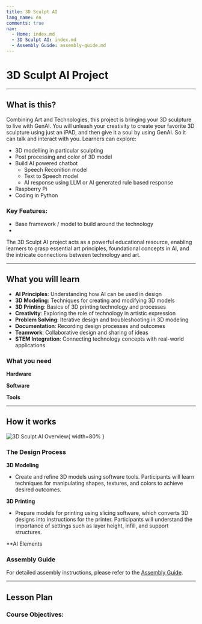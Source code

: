```yaml
---
title: 3D Sculpt AI
lang_name: en 
comments: true
nav:
  - Home: index.md
  - 3D Sculpt AI: index.md
  - Assembly Guide: assembly-guide.md
---
```


# 3D Sculpt AI Project 

---

## What is this?

Combining Art and Technologies, this project is bringing your 3D sculpture to live with GenAI. You will unleash your creativity to create your favorite 3D sculpture using just an iPAD, and then give it a soul by using GenAI. So it can talk and interact with you. Learners can explore:

- 3D modelling in particular sculpting
- Post processing and color of 3D model
- Build AI powered chatbot
    - Speech Reconition model
    - Text to Speech model
    - AI response using LLM or AI generated rule based response
- Raspberry Pi 
- Coding in Python

### Key Features:

- Base framework / model to build around the technology
-  


The 3D Sculpt AI project acts as a powerful educational resource, enabling learners to grasp essential art principles, foundational concepts in AI, and the intricate connections between technology and art.

---

## What you will learn
- **AI Principles**: Understanding how AI can be used in design
- **3D Modeling**: Techniques for creating and modifying 3D models
- **3D Printing**: Basics of 3D printing technology and processes
- **Creativity**: Exploring the role of technology in artistic expression
- **Problem Solving**: Iterative design and troubleshooting in 3D modeling
- **Documentation**: Recording design processes and outcomes
- **Teamwork**: Collaborative design and sharing of ideas
- **STEM Integration**: Connecting technology concepts with real-world applications

### What you need

**Hardware**



**Software**



**Tools**

---

## How it works
![3D Sculpt AI Overview](images/3d-sculpt-ai-overview.jpg){ width=80% }

### The Design Process



**3D Modeling**
   - Create and refine 3D models using software tools. Participants will learn techniques for manipulating shapes, textures, and colors to achieve desired outcomes.

**3D Printing**
   - Prepare models for printing using slicing software, which converts 3D designs into instructions for the printer. Participants will understand the importance of settings such as layer height, infill, and support structures.

**AI Elements

### Assembly Guide
For detailed assembly instructions, please refer to the [Assembly Guide](assembly-guide.md).

---

## Lesson Plan

### Course Objectives:

